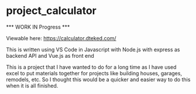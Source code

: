 # project_calculator

*** WORK IN Progress ***

Viewable here: https://calculator.dteked.com/

This is written using VS Code in Javascript with Node.js with express as backend API and Vue.js as front end

This is a project that I have wanted to do for a long time as I have used excel to put materials together for projects like building houses, garages, remodels, etc. So I thought this would be a quicker and easier way to do this when it is all finished.
